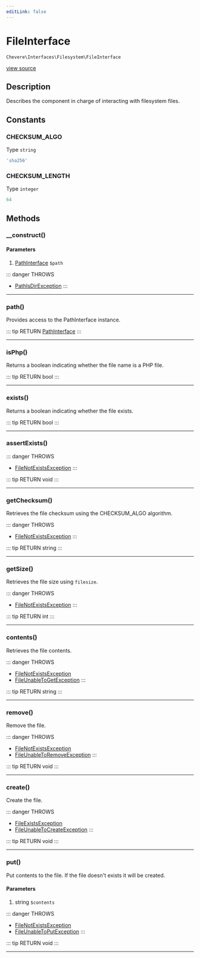 ```yaml
---
editLink: false
---
```


# FileInterface

`Chevere\Interfaces\Filesystem\FileInterface`

[view source](https://github.com/chevere/chevere/blob/master/Filesystem/FileInterface.php)

## Description

Describes the component in charge of interacting with filesystem files.

## Constants

### CHECKSUM_ALGO

Type `string`

```php
'sha256'
```

### CHECKSUM_LENGTH

Type `integer`

```php
64
```

## Methods

### __construct()

#### Parameters

1. [PathInterface](./PathInterface.md) `$path`

::: danger THROWS
- [PathIsDirException](../../Exceptions/Filesystem/PathIsDirException.md) 
:::

---

### path()

Provides access to the PathInterface instance.

::: tip RETURN
[PathInterface](./PathInterface.md)
:::

---

### isPhp()

Returns a boolean indicating whether the file name is a PHP file.

::: tip RETURN
bool
:::

---

### exists()

Returns a boolean indicating whether the file exists.

::: tip RETURN
bool
:::

---

### assertExists()

::: danger THROWS
- [FileNotExistsException](../../Exceptions/Filesystem/FileNotExistsException.md) 
:::

::: tip RETURN
void
:::

---

### getChecksum()

Retrieves the file checksum using the CHECKSUM_ALGO algorithm.

::: danger THROWS
- [FileNotExistsException](../../Exceptions/Filesystem/FileNotExistsException.md) 
:::

::: tip RETURN
string
:::

---

### getSize()

Retrieves the file size using `filesize`.

::: danger THROWS
- [FileNotExistsException](../../Exceptions/Filesystem/FileNotExistsException.md) 
:::

::: tip RETURN
int
:::

---

### contents()

Retrieves the file contents.

::: danger THROWS
- [FileNotExistsException](../../Exceptions/Filesystem/FileNotExistsException.md) 
- [FileUnableToGetException](../../Exceptions/Filesystem/FileUnableToGetException.md) 
:::

::: tip RETURN
string
:::

---

### remove()

Remove the file.

::: danger THROWS
- [FileNotExistsException](../../Exceptions/Filesystem/FileNotExistsException.md) 
- [FileUnableToRemoveException](../../Exceptions/Filesystem/FileUnableToRemoveException.md) 
:::

::: tip RETURN
void
:::

---

### create()

Create the file.

::: danger THROWS
- [FileExistsException](../../Exceptions/Filesystem/FileExistsException.md) 
- [FileUnableToCreateException](../../Exceptions/Filesystem/FileUnableToCreateException.md) 
:::

::: tip RETURN
void
:::

---

### put()

Put contents to the file. If the file doesn't exists it will be created.

#### Parameters

1. string `$contents`

::: danger THROWS
- [FileNotExistsException](../../Exceptions/Filesystem/FileNotExistsException.md) 
- [FileUnableToPutException](../../Exceptions/Filesystem/FileUnableToPutException.md) 
:::

::: tip RETURN
void
:::

---

